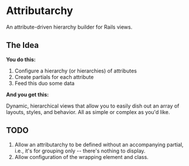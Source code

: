 # Attributarchy

An attribute-driven hierarchy builder for Rails views.

## The Idea

**You do this:**

1. Configure a hierarchy (or hierarchies) of attributes
1. Create partials for each attribute
1. Feed this duo some data

**And you get this:**

Dynamic, hierarchical views that allow you to easily dish out an array of layouts, styles, and behavior. All as simple or complex as you'd like.

## TODO

1. Allow an attributarchy to be defined without an accompanying partial, i.e.,
   it's for grouping only -- there's nothing to display.
1. Allow configuration of the wrapping element and class.
